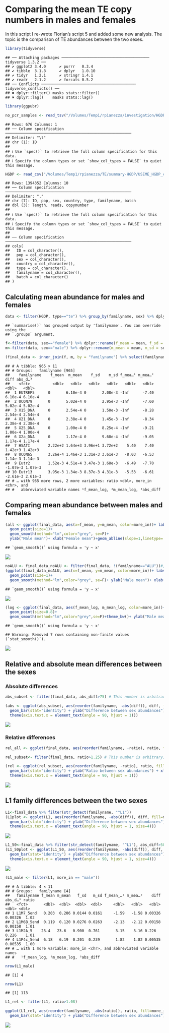 Comparing the mean TE copy numbers in males and females
================

In this script I re-wrote Florian’s script 5 and added some new
analysis. The topic is the comparison of TE abundances between the two
sexes.

``` r
library(tidyverse)
```

    ## ── Attaching packages ─────────────────────────────────────── tidyverse 1.3.2 ──
    ## ✔ ggplot2 3.4.0      ✔ purrr   0.3.4 
    ## ✔ tibble  3.1.8      ✔ dplyr   1.0.10
    ## ✔ tidyr   1.2.1      ✔ stringr 1.4.1 
    ## ✔ readr   2.1.2      ✔ forcats 0.5.2 
    ## ── Conflicts ────────────────────────────────────────── tidyverse_conflicts() ──
    ## ✖ dplyr::filter() masks stats::filter()
    ## ✖ dplyr::lag()    masks stats::lag()

``` r
library(ggpubr)

no_pcr_samples <- read_tsv("/Volumes/Temp1/rpianezza/investigation/HGDP-no-PCR/HGDP-only-pcr-free-samples.tsv", col_names = ("ID"))
```

    ## Rows: 676 Columns: 1
    ## ── Column specification ────────────────────────────────────────────────────────
    ## Delimiter: "\t"
    ## chr (1): ID
    ## 
    ## ℹ Use `spec()` to retrieve the full column specification for this data.
    ## ℹ Specify the column types or set `show_col_types = FALSE` to quiet this message.

``` r
HGDP <- read_csv("/Volumes/Temp1/rpianezza/TE/summary-HGDP/USEME_HGDP_complete_reflib6.2_mq10_batchinfo_cutoff0.01.txt", col_names = c("ID","pop","sex","country","type","familyname","length","reads","copynumber","batch"), skip=1) %>% type_convert() %>% filter(!(ID %in% no_pcr_samples$ID))
```

    ## Rows: 1394352 Columns: 10
    ## ── Column specification ────────────────────────────────────────────────────────
    ## Delimiter: ","
    ## chr (7): ID, pop, sex, country, type, familyname, batch
    ## dbl (3): length, reads, copynumber
    ## 
    ## ℹ Use `spec()` to retrieve the full column specification for this data.
    ## ℹ Specify the column types or set `show_col_types = FALSE` to quiet this message.
    ## 
    ## ── Column specification ────────────────────────────────────────────────────────
    ## cols(
    ##   ID = col_character(),
    ##   pop = col_character(),
    ##   sex = col_character(),
    ##   country = col_character(),
    ##   type = col_character(),
    ##   familyname = col_character(),
    ##   batch = col_character()
    ## )

## Calculating mean abundance for males and females

``` r
data <- filter(HGDP, type=="te") %>% group_by(familyname, sex) %>% dplyr::summarise(sd=sd(copynumber), mean=mean(copynumber))
```

    ## `summarise()` has grouped output by 'familyname'. You can override using the
    ## `.groups` argument.

``` r
f<-filter(data, sex=="female") %>% dplyr::rename(f_mean = mean, f_sd = sd)
m<-filter(data, sex=="male") %>% dplyr::rename(m_mean = mean, m_sd = sd)

(final_data <- inner_join(f, m, by = "familyname") %>% select(familyname, f_mean, m_mean, f_sd, m_sd) %>% mutate(f_mean_log=log(f_mean), m_mean_log=log(m_mean), diff=m_mean-f_mean, abs_diff=abs(diff), ratio=case_when(diff>=0 ~ m_mean/f_mean, diff<0 ~ f_mean/m_mean), more_in=case_when(diff>=0 ~ "male", diff<0 ~ "female")) %>% arrange(desc(ratio)) %>% mutate(familyname=fct_reorder(familyname,ratio)))
```

    ## # A tibble: 965 × 11
    ## # Groups:   familyname [965]
    ##    familyname    f_mean  m_mean    f_sd    m_sd f_mea…¹ m_mea…²     diff abs_d…³
    ##    <fct>          <dbl>   <dbl>   <dbl>   <dbl>   <dbl>   <dbl>    <dbl>   <dbl>
    ##  1 EUTREP5      0       6.10e-4 0       2.08e-3 -Inf      -7.40  6.10e-4 6.10e-4
    ##  2 UCON79       0       5.02e-4 0       2.95e-3 -Inf      -7.60  5.02e-4 5.02e-4
    ##  3 X15_DNA      0       2.54e-4 0       1.50e-3 -Inf      -8.28  2.54e-4 2.54e-4
    ##  4 X21_DNA      0       2.38e-4 0       1.45e-3 -Inf      -8.34  2.38e-4 2.38e-4
    ##  5 X25_DNA      0       1.00e-4 0       8.25e-4 -Inf      -9.21  1.00e-4 1.00e-4
    ##  6 X2a_DNA      0       1.17e-4 0       9.60e-4 -Inf      -9.05  1.17e-4 1.17e-4
    ##  7 HSATI        2.22e+2 1.64e+3 3.96e+1 3.72e+2    5.40    7.40  1.42e+3 1.42e+3
    ##  8 UCON65       3.26e-4 1.46e-3 1.31e-3 3.61e-3   -8.03   -6.53  1.14e-3 1.14e-3
    ##  9 Eutr2        1.52e-3 4.51e-4 3.47e-3 1.68e-3   -6.49   -7.70 -1.07e-3 1.07e-3
    ## 10 Eutr13       3.95e-3 1.34e-3 8.37e-3 4.31e-3   -5.53   -6.61 -2.61e-3 2.61e-3
    ## # … with 955 more rows, 2 more variables: ratio <dbl>, more_in <chr>, and
    ## #   abbreviated variable names ¹​f_mean_log, ²​m_mean_log, ³​abs_diff

## Comparing mean abundance between males and females

``` r
(all <- ggplot(final_data, aes(x=f_mean, y=m_mean, color=more_in))+ labs(color = "More abundant in:") +
  geom_point(size=1)+
  geom_smooth(method="lm",color="grey", se=F)+ 
  ylab("Male mean")+ xlab("Female mean")+geom_abline(slope=1,linetype='dashed')+theme_bw())
```

    ## `geom_smooth()` using formula = 'y ~ x'

![](04_HGDP_Sex_differences_files/figure-gfm/unnamed-chunk-3-1.png)<!-- -->

``` r
noALU <- final_data_noALU <- filter(final_data, !(familyname=="ALU"))#, !(familyname=="ALR1"), !(familyname=="HSATI"))
(ggplot(final_data_noALU, aes(x=f_mean, y=m_mean, color=more_in))+ labs(color = "More abundant in:") +
  geom_point(size=1)+
  geom_smooth(method="lm",color="grey", se=F)+ ylab("Male mean")+ xlab("Female mean")+geom_abline(slope=1,linetype='dashed')+theme_bw())
```

    ## `geom_smooth()` using formula = 'y ~ x'

![](04_HGDP_Sex_differences_files/figure-gfm/unnamed-chunk-3-2.png)<!-- -->

``` r
(log <- ggplot(final_data, aes(f_mean_log, m_mean_log, color=more_in))+ labs(color = "More abundant in:") +
  geom_point(size=0.8)+
  geom_smooth(method="lm",color="grey",se=F)+theme_bw()+ ylab("Male mean (log)")+ xlab("Female mean (log)"))
```

    ## `geom_smooth()` using formula = 'y ~ x'

    ## Warning: Removed 7 rows containing non-finite values (`stat_smooth()`).

![](04_HGDP_Sex_differences_files/figure-gfm/unnamed-chunk-3-3.png)<!-- -->

## Relative and absolute mean differences between the sexes

### Absolute differences

``` r
abs_subset <- filter(final_data, abs_diff>75) # This number is arbitrary, feel free to look at more/less TEs in the plot

(abs <- ggplot(abs_subset, aes(reorder(familyname, -abs(diff)), diff, fill=more_in)) + labs(fill = "More abundant in:") +
  geom_bar(stat="identity") + ylab("Difference between sex abundances") + xlab("Repetitive sequence families") +
  theme(axis.text.x = element_text(angle = 90, hjust = 1)))
```

![](04_HGDP_Sex_differences_files/figure-gfm/unnamed-chunk-4-1.png)<!-- -->

### Relative differences

``` r
rel_all <- ggplot(final_data, aes(reorder(familyname, -ratio), ratio, fill=more_in)) + labs(fill = "More abundant in:")+geom_bar(stat="identity") + ylab("Ratio between sex abundances") + xlab("Repetitive sequence families") + theme(axis.text.x=element_blank())

rel_subset<- filter(final_data, ratio>1.25) # This number is arbitrary, feel free to look at more/less TEs in the plot

(rel <- ggplot(rel_subset, aes(reorder(familyname, -ratio), ratio, fill=more_in)) + labs(fill = "More abundant in:") +
  geom_bar(stat="identity") + ylab("Ratio between sex abundances") + xlab("Repetitive sequence families") +
  theme(axis.text.x = element_text(angle = 90, hjust = 1)))
```

![](04_HGDP_Sex_differences_files/figure-gfm/unnamed-chunk-5-1.png)<!-- -->

## L1 family differences between the two sexes

``` r
L1<-final_data %>% filter(str_detect(familyname, "^L1"))
(L1plot <- ggplot(L1, aes(reorder(familyname, -abs(diff)), diff, fill=more_in)) + labs(fill = "More abundant in:") +
  geom_bar(stat="identity") + ylab("Difference between sex abundances") + xlab("LINE-1 subfamilies") +
  theme(axis.text.x = element_text(angle = 90, hjust = 1, size=4)))
```

![](04_HGDP_Sex_differences_files/figure-gfm/unnamed-chunk-6-1.png)<!-- -->

``` r
L1_50<-final_data %>% filter(str_detect(familyname, "^L1"), abs_diff>50)
(L1_50plot <- ggplot(L1_50, aes(reorder(familyname, -abs(diff)), diff, fill=more_in)) + labs(fill = "More abundant in:") +
  geom_bar(stat="identity") + ylab("Difference between sex abundances") + xlab("LINE-1 subfamilies") +
  theme(axis.text.x = element_text(angle = 90, hjust = 1, size=4)))
```

![](04_HGDP_Sex_differences_files/figure-gfm/unnamed-chunk-6-2.png)<!-- -->

``` r
(L1_male <- filter(L1, more_in == "male"))
```

    ## # A tibble: 4 × 11
    ## # Groups:   familyname [4]
    ##   familyname f_mean m_mean   f_sd   m_sd f_mean_…¹ m_mea…²    diff abs_d…³ ratio
    ##   <fct>       <dbl>  <dbl>  <dbl>  <dbl>     <dbl>   <dbl>   <dbl>   <dbl> <dbl>
    ## 1 L1M7_5end   0.203  0.206 0.0144 0.0161     -1.59   -1.58 0.00326 0.00326  1.02
    ## 2 L1M6B_5end  0.119  0.120 0.0276 0.0263     -2.13   -2.12 0.00158 0.00158  1.01
    ## 3 L1M2A_5    23.4   23.6   0.900  0.761       3.15    3.16 0.226   0.226    1.01
    ## 4 L1P4c_5end  6.18   6.19  0.201  0.239       1.82    1.82 0.00535 0.00535  1.00
    ## # … with 1 more variable: more_in <chr>, and abbreviated variable names
    ## #   ¹​f_mean_log, ²​m_mean_log, ³​abs_diff

``` r
nrow(L1_male)
```

    ## [1] 4

``` r
nrow(L1)
```

    ## [1] 113

``` r
L1_rel <- filter(L1, ratio>1.08)

ggplot(L1_rel, aes(reorder(familyname, -abs(ratio)), ratio, fill=more_in)) + labs(fill = "More abundant in:") +
  geom_bar(stat="identity") + ylab("Difference between sex abundances") + xlab("Repetitive sequence families")
```

![](04_HGDP_Sex_differences_files/figure-gfm/unnamed-chunk-7-1.png)<!-- -->
